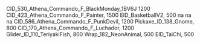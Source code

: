 CID_530_Athena_Commando_F_BlackMonday_1BV6J 1200
CID_423_Athena_Commando_F_Painter, 1500
EID_BasketballV2, 500
na
na
na
CID_586_Athena_Commando_F_PunkDevil, 1200
Pickaxe_ID_138_Gnome, 800
CID_170_Athena_Commando_F_Luchador, 1200
Glider_ID_110_TeriyakiFish, 800
Wrap_182_NeonAnimal, 500
EID_TaiChi, 500
